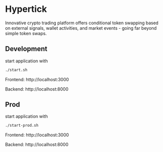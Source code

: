 # Hypertick
Innovative crypto trading platform offers conditional token swapping based on external signals, wallet activities, and market events - going far beyond simple token swaps.

## Development
start application with
```bash
./start.sh
```


Frontend: http://localhost:3000

Backend: http://localhost:8000

## Prod
start application with
```bash
./start-prod.sh
```

Frontend: http://localhost:3000

Backend: http://localhost:8000

